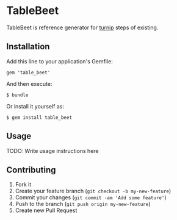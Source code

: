 # TableBeet

TableBeet is reference generator for [turnip](https://github.com/jnicklas/turnip) steps of existing.

## Installation

Add this line to your application's Gemfile:

    gem 'table_beet'

And then execute:

    $ bundle

Or install it yourself as:

    $ gem install table_beet

## Usage

TODO: Write usage instructions here

## Contributing

1. Fork it
2. Create your feature branch (`git checkout -b my-new-feature`)
3. Commit your changes (`git commit -am 'Add some feature'`)
4. Push to the branch (`git push origin my-new-feature`)
5. Create new Pull Request
